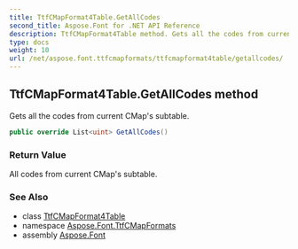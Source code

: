 ```yaml
---
title: TtfCMapFormat4Table.GetAllCodes
second_title: Aspose.Font for .NET API Reference
description: TtfCMapFormat4Table method. Gets all the codes from current CMaps subtable
type: docs
weight: 10
url: /net/aspose.font.ttfcmapformats/ttfcmapformat4table/getallcodes/
---
```

## TtfCMapFormat4Table.GetAllCodes method

Gets all the codes from current CMap's subtable.

```csharp
public override List<uint> GetAllCodes()
```

### Return Value

All codes from current CMap's subtable.

### See Also

* class [TtfCMapFormat4Table](../)
* namespace [Aspose.Font.TtfCMapFormats](../../ttfcmapformat4table/)
* assembly [Aspose.Font](../../../)



